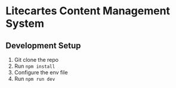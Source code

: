 # Litecartes Content Management System

## Development Setup

1. Git clone the repo
2. Run ```npm install```
3. Configure the env file
4. Run ```npm run dev```

